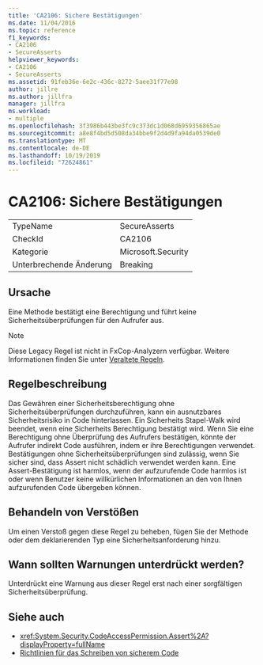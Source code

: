 ```yaml
---
title: 'CA2106: Sichere Bestätigungen'
ms.date: 11/04/2016
ms.topic: reference
f1_keywords:
- CA2106
- SecureAsserts
helpviewer_keywords:
- CA2106
- SecureAsserts
ms.assetid: 91feb36e-6e2c-436c-8272-5aee31f77e98
author: jillre
ms.author: jillfra
manager: jillfra
ms.workload:
- multiple
ms.openlocfilehash: 3f3986b443be3fc9c373dc1d068d6959356865ae
ms.sourcegitcommit: a8e8f4bd5d508da34bbe9f2d4d9fa94da0539de0
ms.translationtype: MT
ms.contentlocale: de-DE
ms.lasthandoff: 10/19/2019
ms.locfileid: "72624861"
---
```

# <a name="ca2106-secure-asserts"></a>CA2106: Sichere Bestätigungen

|||
|-|-|
|TypeName|SecureAsserts|
|CheckId|CA2106|
|Kategorie|Microsoft.Security|
|Unterbrechende Änderung|Breaking|

## <a name="cause"></a>Ursache
Eine Methode bestätigt eine Berechtigung und führt keine Sicherheitsüberprüfungen für den Aufrufer aus.

> [!NOTE]
> Diese Legacy Regel ist nicht in FxCop-Analyzern verfügbar. Weitere Informationen finden Sie unter [Veraltete Regeln](fxcop-rule-port-status.md#deprecated-rules).

## <a name="rule-description"></a>Regelbeschreibung
Das Gewähren einer Sicherheitsberechtigung ohne Sicherheitsüberprüfungen durchzuführen, kann ein ausnutzbares Sicherheitsrisiko in Code hinterlassen. Ein Sicherheits Stapel-Walk wird beendet, wenn eine Sicherheits Berechtigung bestätigt wird. Wenn Sie eine Berechtigung ohne Überprüfung des Aufrufers bestätigen, könnte der Aufrufer indirekt Code ausführen, indem er ihre Berechtigungen verwendet. Bestätigungen ohne Sicherheitsüberprüfungen sind zulässig, wenn Sie sicher sind, dass Assert nicht schädlich verwendet werden kann. Eine Assert-Bestätigung ist harmlos, wenn der aufzurufende Code harmlos ist oder wenn Benutzer keine willkürlichen Informationen an den von Ihnen aufzurufenden Code übergeben können.

## <a name="how-to-fix-violations"></a>Behandeln von Verstößen
Um einen Verstoß gegen diese Regel zu beheben, fügen Sie der Methode oder dem deklarierenden Typ eine Sicherheitsanforderung hinzu.

## <a name="when-to-suppress-warnings"></a>Wann sollten Warnungen unterdrückt werden?
Unterdrückt eine Warnung aus dieser Regel erst nach einer sorgfältigen Sicherheitsüberprüfung.

## <a name="see-also"></a>Siehe auch

- <xref:System.Security.CodeAccessPermission.Assert%2A?displayProperty=fullName>
- [Richtlinien für das Schreiben von sicherem Code](/dotnet/standard/security/secure-coding-guidelines)
